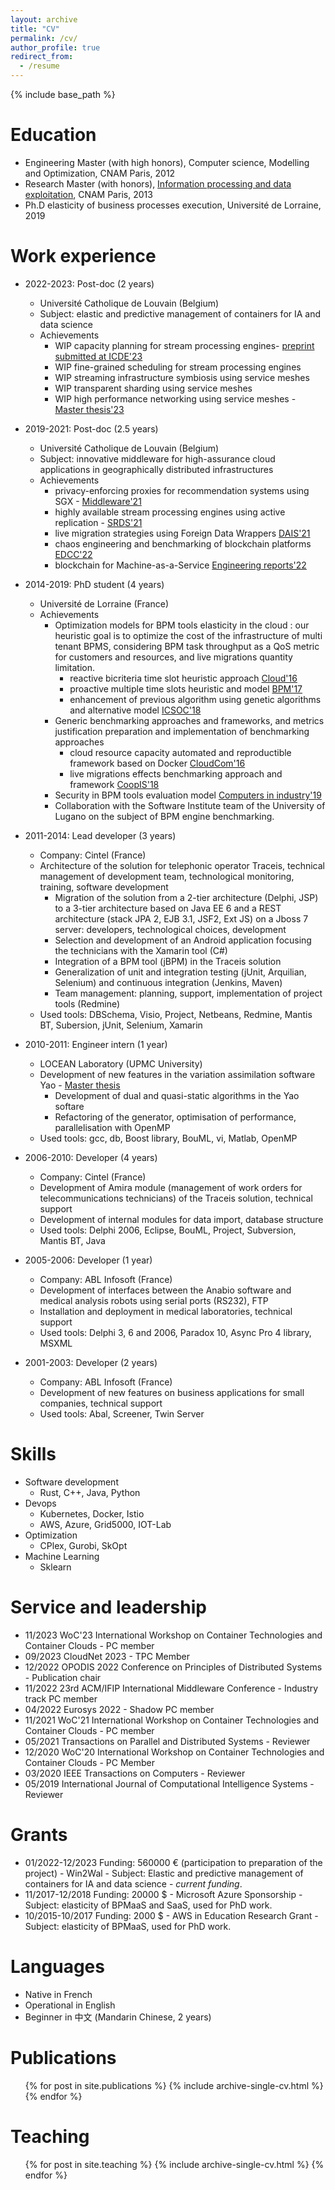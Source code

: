 ```yaml
---
layout: archive
title: "CV"
permalink: /cv/
author_profile: true
redirect_from:
  - /resume
---
```


{% include base_path %}

Education
======
* Engineering Master (with high honors), Computer science, Modelling and Optimization,  CNAM Paris, 2012
* Research Master (with honors), [Information processing and data exploitation](https://formation.cnam.fr/rechercher-par-discipline/master-sciences-technologies-sante-mention-informatique-parcours-traitement-de-l-information-et-exploitation-des-donnees-813201.kjsp), CNAM Paris, 2013
* Ph.D elasticity of business processes execution, Université de Lorraine, 2019

Work experience
======
* 2022-2023: Post-doc (2 years)
  * Université Catholique de Louvain (Belgium)
  * Subject: elastic and predictive management of containers for IA and data science
  * Achievements
    * WIP capacity planning for stream processing engines- [preprint submitted at ICDE'23](/publication/2023-08-01-streambed)
    * WIP fine-grained scheduling for stream processing engines
    * WIP streaming infrastructure symbiosis using service meshes
    * WIP transparent sharding using service meshes
    * WIP high performance networking using service meshes - [Master thesis'23](https://dial.uclouvain.be/memoire/ucl/object/thesis:40653)
* 2019-2021: Post-doc (2.5 years)
  * Université Catholique de Louvain (Belgium)
  * Subject: innovative middleware for high-assurance cloud applications in geographically distributed infrastructures
  * Achievements 
    * privacy-enforcing proxies for recommendation systems using SGX - [Middleware'21](/publication/2021-11-01-middleware)
    * highly available stream processing engines using active replication - [SRDS'21](/publication/2021-09-01-srds)
    * live migration strategies using Foreign Data Wrappers [DAIS'21](/publication/2021-06-01-dais)
    * chaos engineering and benchmarking of blockchain platforms [EDCC'22](/publication/2022-09-01-edcc)
    * blockchain for Machine-as-a-Service [Engineering reports'22](/publication/2022-06-01-engineering)
* 2014-2019: PhD student (4 years)
  * Université de Lorraine (France)
  * Achievements
    * Optimization models for BPM tools elasticity in the cloud : our heuristic goal is to optimize the cost of the infrastructure of multi tenant BPMS, considering BPM task throughput as a QoS metric for customers and resources, and live migrations quantity limitation.
      * reactive bicriteria time slot heuristic approach [Cloud'16](/publication/2016-06-01-cloud)
      * proactive multiple time slots heuristic and model [BPM'17](/publication/2017-09-01-bpm)
      * enhancement of previous algorithm using genetic algorithms and alternative model [ICSOC'18](/publication/2018-11-01-icsoc)
    * Generic benchmarking approaches and frameworks, and metrics justification preparation and implementation of benchmarking approaches
      * cloud resource capacity automated and reproductible framework based on Docker [CloudCom'16](/publication/2016-12-01-cloudcom)
      * live migrations effects benchmarking approach and framework [CoopIS'18](/publication/2018-10-01-coopis)
    * Security in BPM tools evaluation model [Computers in industry'19](/publication/2019-01-01-industry)
    * Collaboration with the Software Institute team of the University of Lugano on the subject of BPM engine benchmarking.

* 2011-2014: Lead developer (3 years)
  * Company: Cintel (France)
  * Architecture of the solution for telephonic operator Traceis, technical management of development team, technological monitoring, training, software development
    * Migration of the solution from a 2-tier architecture (Delphi, JSP) to a 3-tier architecture based on Java EE 6 and a REST architecture (stack JPA 2, EJB 3.1, JSF2, Ext JS) on a Jboss 7 server: developers, technological choices, development
    * Selection and development of an Android application focusing the technicians with the Xamarin tool (C#)
    * Integration of a BPM tool (jBPM) in the Traceis solution
    * Generalization of unit and integration testing (jUnit, Arquilian, Selenium) and continuous integration (Jenkins, Maven)
    * Team management: planning, support, implementation of project tools (Redmine)
  * Used tools: DBSchema, Visio, Project, Netbeans, Redmine, Mantis BT, Subersion, jUnit, Selenium, Xamarin

* 2010-2011: Engineer intern (1 year)
  * LOCEAN Laboratory (UPMC University)
  * Development of new features in the variation assimilation software Yao - [Master thesis](/publication/2012-09-01-master-yao)
    * Development of dual and quasi-static algorithms in the Yao softare
    * Refactoring of the generator, optimisation of performance, parallelisation with OpenMP
  * Used tools: gcc, db, Boost library, BouML, vi, Matlab, OpenMP

* 2006-2010: Developer (4 years)
  * Company: Cintel (France)
  * Development of Amira module (management of work orders for telecommunications technicians) of the Traceis solution, technical support
  * Development of internal modules for data import, database structure
  * Used tools: Delphi 2006, Eclipse, BouML, Project, Subversion, Mantis BT, Java

* 2005-2006: Developer (1 year)
  * Company: ABL Infosoft (France)
  * Development of interfaces between the Anabio software and medical analysis robots using serial ports (RS232),
FTP
  * Installation and deployment in medical laboratories, technical support
  * Used tools: Delphi 3, 6 and 2006, Paradox 10, Async Pro 4 library, MSXML

* 2001-2003: Developer (2 years)
  * Company: ABL Infosoft (France)
  * Development of new features on business applications for small companies, technical support
  * Used tools: Abal, Screener, Twin Server

Skills
======
* Software development
  * Rust, C++, Java, Python
* Devops
  * Kubernetes, Docker, Istio
  * AWS, Azure, Grid5000, IOT-Lab
* Optimization
  * CPlex, Gurobi, SkOpt
* Machine Learning
  * Sklearn

 
Service and leadership
======
* 11/2023 WoC'23 International Workshop on Container Technologies and Container Clouds - PC member
* 09/2023 CloudNet 2023 - TPC Member
* 12/2022 OPODIS 2022 Conference on Principles of Distributed Systems - Publication chair
* 11/2022 23rd ACM/IFIP International Middleware Conference - Industry track PC member
* 04/2022 Eurosys 2022 - Shadow PC member
* 11/2021 WoC'21 International Workshop on Container Technologies and Container Clouds - PC member
* 05/2021 Transactions on Parallel and Distributed Systems - Reviewer
* 12/2020 WoC'20 International Workshop on Container Technologies and Container Clouds - PC Member
* 03/2020 IEEE Transactions on Computers - Reviewer
* 05/2019 International Journal of Computational Intelligence Systems - Reviewer

Grants
=====
* 01/2022-12/2023 Funding: 560000 € (participation to preparation of the project) - Win2Wal - Subject: Elastic and predictive management of containers for IA and data science - *current funding*.
* 11/2017-12/2018 Funding: 20000 $ - Microsoft Azure Sponsorship - Subject: elasticity of BPMaaS and SaaS, used for PhD work.
* 10/2015-10/2017 Funding: 2000 $ - AWS in Education Research Grant - Subject: elasticity of BPMaaS, used for PhD work.

Languages
=====
* Native in French
* Operational in English
* Beginner in 中文 (Mandarin Chinese, 2 years)

Publications
======
  <ul>{% for post in site.publications %}
    {% include archive-single-cv.html %}
  {% endfor %}</ul>
  
 
Teaching
======
  <ul>{% for post in site.teaching %}
    {% include archive-single-cv.html %}
  {% endfor %}</ul>